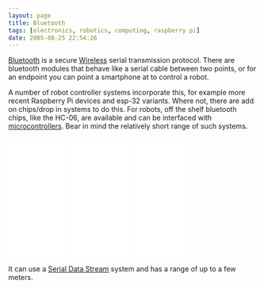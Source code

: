 ```yaml
---
layout: page
title: Bluetooth
tags: [electronics, robotics, computing, raspberry pi]
date: 2005-08-25 22:54:26
---
```

[Bluetooth](/wiki/bluetooth.html "Bluetooth") is a secure [Wireless](/wiki/wireless.html "Wireless") serial transmission protocol. There are bluetooth modules that behave like a serial cable between two points, or for an endpoint you can point a smartphone at to control a robot.

A number of robot controller systems incorporate this, for example more recent Raspberry Pi devices and esp-32 variants. Where not, there are add on chips/drop in systems to do this. For robots, off the shelf bluetooth chips, like the HC-06, are available and can be interfaced with <a href="/wiki/microcontroller.html">microcontrollers</a>.  Bear in mind the relatively short range of such systems.

<iframe style="width:120px;height:240px;" marginwidth="0" marginheight="0" scrolling="no" frameborder="0" src="//ws-eu.amazon-adsystem.com/widgets/q?ServiceVersion=20070822&OneJS=1&Operation=GetAdHtml&MarketPlace=GB&source=ss&ref=as_ss_li_til&ad_type=product_link&tracking_id=orionrobots-21&language=en_GB&marketplace=amazon&region=GB&placement=B07MBLVHH8&asins=B07MBLVHH8&linkId=31265b385c637a5dac903615dce9b57d&show_border=true&link_opens_in_new_window=true"></iframe>
<iframe style="width:120px;height:240px;" marginwidth="0" marginheight="0" scrolling="no" frameborder="0" src="//ws-eu.amazon-adsystem.com/widgets/q?ServiceVersion=20070822&OneJS=1&Operation=GetAdHtml&MarketPlace=GB&source=ss&ref=as_ss_li_til&ad_type=product_link&tracking_id=orionrobots-21&language=en_GB&marketplace=amazon&region=GB&placement=B076P8GRWV&asins=B076P8GRWV&linkId=0a879b78902724d658609a06733aabb7&show_border=true&link_opens_in_new_window=true"></iframe>
<iframe style="width:120px;height:240px;" marginwidth="0" marginheight="0" scrolling="no" frameborder="0" src="//ws-eu.amazon-adsystem.com/widgets/q?ServiceVersion=20070822&OneJS=1&Operation=GetAdHtml&MarketPlace=GB&source=ss&ref=as_ss_li_til&ad_type=product_link&tracking_id=orionrobots-21&language=en_GB&marketplace=amazon&region=GB&placement=B07BHMRTTY&asins=B07BHMRTTY&linkId=32eb2ba56014c4a0d556defa7d0550a5&show_border=true&link_opens_in_new_window=true"></iframe>

It can use a [Serial Data Stream](/wiki/serial_data_stream.html "Serial Data Stream") system and has a range of up to a few meters.
